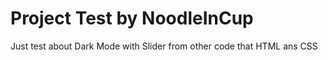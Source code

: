 # Project Test by NoodleInCup
Just test about Dark Mode with Slider from other code that HTML ans CSS

